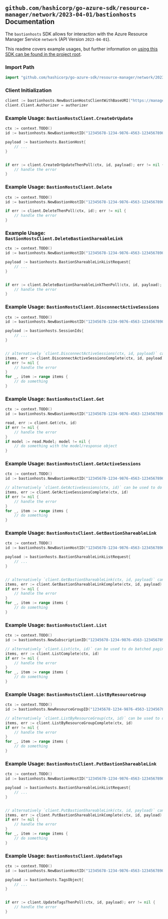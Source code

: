 
## `github.com/hashicorp/go-azure-sdk/resource-manager/network/2023-04-01/bastionhosts` Documentation

The `bastionhosts` SDK allows for interaction with the Azure Resource Manager Service `network` (API Version `2023-04-01`).

This readme covers example usages, but further information on [using this SDK can be found in the project root](https://github.com/hashicorp/go-azure-sdk/tree/main/docs).

### Import Path

```go
import "github.com/hashicorp/go-azure-sdk/resource-manager/network/2023-04-01/bastionhosts"
```


### Client Initialization

```go
client := bastionhosts.NewBastionHostsClientWithBaseURI("https://management.azure.com")
client.Client.Authorizer = authorizer
```


### Example Usage: `BastionHostsClient.CreateOrUpdate`

```go
ctx := context.TODO()
id := bastionhosts.NewBastionHostID("12345678-1234-9876-4563-123456789012", "example-resource-group", "bastionHostValue")

payload := bastionhosts.BastionHost{
	// ...
}


if err := client.CreateOrUpdateThenPoll(ctx, id, payload); err != nil {
	// handle the error
}
```


### Example Usage: `BastionHostsClient.Delete`

```go
ctx := context.TODO()
id := bastionhosts.NewBastionHostID("12345678-1234-9876-4563-123456789012", "example-resource-group", "bastionHostValue")

if err := client.DeleteThenPoll(ctx, id); err != nil {
	// handle the error
}
```


### Example Usage: `BastionHostsClient.DeleteBastionShareableLink`

```go
ctx := context.TODO()
id := bastionhosts.NewBastionHostID("12345678-1234-9876-4563-123456789012", "example-resource-group", "bastionHostValue")

payload := bastionhosts.BastionShareableLinkListRequest{
	// ...
}


if err := client.DeleteBastionShareableLinkThenPoll(ctx, id, payload); err != nil {
	// handle the error
}
```


### Example Usage: `BastionHostsClient.DisconnectActiveSessions`

```go
ctx := context.TODO()
id := bastionhosts.NewBastionHostID("12345678-1234-9876-4563-123456789012", "example-resource-group", "bastionHostValue")

payload := bastionhosts.SessionIds{
	// ...
}


// alternatively `client.DisconnectActiveSessions(ctx, id, payload)` can be used to do batched pagination
items, err := client.DisconnectActiveSessionsComplete(ctx, id, payload)
if err != nil {
	// handle the error
}
for _, item := range items {
	// do something
}
```


### Example Usage: `BastionHostsClient.Get`

```go
ctx := context.TODO()
id := bastionhosts.NewBastionHostID("12345678-1234-9876-4563-123456789012", "example-resource-group", "bastionHostValue")

read, err := client.Get(ctx, id)
if err != nil {
	// handle the error
}
if model := read.Model; model != nil {
	// do something with the model/response object
}
```


### Example Usage: `BastionHostsClient.GetActiveSessions`

```go
ctx := context.TODO()
id := bastionhosts.NewBastionHostID("12345678-1234-9876-4563-123456789012", "example-resource-group", "bastionHostValue")

// alternatively `client.GetActiveSessions(ctx, id)` can be used to do batched pagination
items, err := client.GetActiveSessionsComplete(ctx, id)
if err != nil {
	// handle the error
}
for _, item := range items {
	// do something
}
```


### Example Usage: `BastionHostsClient.GetBastionShareableLink`

```go
ctx := context.TODO()
id := bastionhosts.NewBastionHostID("12345678-1234-9876-4563-123456789012", "example-resource-group", "bastionHostValue")

payload := bastionhosts.BastionShareableLinkListRequest{
	// ...
}


// alternatively `client.GetBastionShareableLink(ctx, id, payload)` can be used to do batched pagination
items, err := client.GetBastionShareableLinkComplete(ctx, id, payload)
if err != nil {
	// handle the error
}
for _, item := range items {
	// do something
}
```


### Example Usage: `BastionHostsClient.List`

```go
ctx := context.TODO()
id := bastionhosts.NewSubscriptionID("12345678-1234-9876-4563-123456789012")

// alternatively `client.List(ctx, id)` can be used to do batched pagination
items, err := client.ListComplete(ctx, id)
if err != nil {
	// handle the error
}
for _, item := range items {
	// do something
}
```


### Example Usage: `BastionHostsClient.ListByResourceGroup`

```go
ctx := context.TODO()
id := bastionhosts.NewResourceGroupID("12345678-1234-9876-4563-123456789012", "example-resource-group")

// alternatively `client.ListByResourceGroup(ctx, id)` can be used to do batched pagination
items, err := client.ListByResourceGroupComplete(ctx, id)
if err != nil {
	// handle the error
}
for _, item := range items {
	// do something
}
```


### Example Usage: `BastionHostsClient.PutBastionShareableLink`

```go
ctx := context.TODO()
id := bastionhosts.NewBastionHostID("12345678-1234-9876-4563-123456789012", "example-resource-group", "bastionHostValue")

payload := bastionhosts.BastionShareableLinkListRequest{
	// ...
}


// alternatively `client.PutBastionShareableLink(ctx, id, payload)` can be used to do batched pagination
items, err := client.PutBastionShareableLinkComplete(ctx, id, payload)
if err != nil {
	// handle the error
}
for _, item := range items {
	// do something
}
```


### Example Usage: `BastionHostsClient.UpdateTags`

```go
ctx := context.TODO()
id := bastionhosts.NewBastionHostID("12345678-1234-9876-4563-123456789012", "example-resource-group", "bastionHostValue")

payload := bastionhosts.TagsObject{
	// ...
}


if err := client.UpdateTagsThenPoll(ctx, id, payload); err != nil {
	// handle the error
}
```
